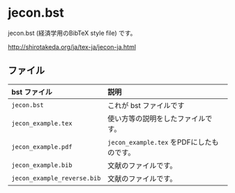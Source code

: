 <!--
Filename:		README.md
Author:         Shiro Takeda
e-mail          <shiro.takeda@gmail.com>
First-written:  <2006/12/04>
Time-stamp:     <2016-03-25 08:36:42 st>
-->

jecon.bst
==============================

jecon.bst (経済学用のBibTeX style file) です。

<http://shirotakeda.org/ja/tex-ja/jecon-ja.html>

## ファイル

| bst ファイル                 | 説明                                          |
|:-----------------------------|:----------------------------------------------|
| `jecon.bst`                  | これが bst ファイルです                       |
| `jecon_example.tex`          | 使い方等の説明をしたファイルです。            |
| `jecon_example.pdf`          | `jecon_example.tex` をPDFにしたものです。     |
| `jecon_example.bib`          | 文献のファイルです。                          |
| `jecon_example_reverse.bib`  | 文献のファイルです。                          |



<!--
--------------------
Local Variables:
mode: markdown
fill-column: 80
coding: utf-8-dos
End:
-->

